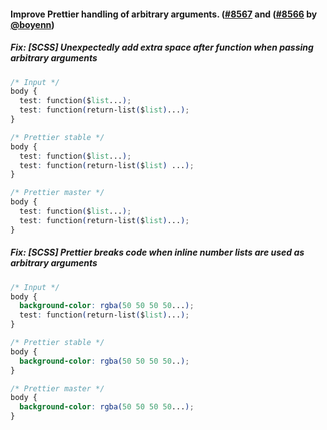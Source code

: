 #### Improve Prettier handling of arbitrary arguments. ([#8567](https://github.com/prettier/prettier/pull/8567) and ([#8566](https://github.com/prettier/prettier/pull/8566) by [@boyenn](https://github.com/boyenn))

##### Fix: [SCSS] Unexpectedly add extra space after function when passing arbitrary arguments
<!-- prettier-ignore -->
```css
/* Input */
body {
  test: function($list...);
  test: function(return-list($list)...);
}

/* Prettier stable */
body {
  test: function($list...);
  test: function(return-list($list) ...);
}

/* Prettier master */
body {
  test: function($list...);
  test: function(return-list($list)...);
}
```

##### Fix: [SCSS] Prettier breaks code when inline number lists are used as arbitrary arguments
<!-- prettier-ignore -->
```css
/* Input */
body {
  background-color: rgba(50 50 50 50...);
  test: function(return-list($list)...);
}

/* Prettier stable */
body {
  background-color: rgba(50 50 50 50..);
}

/* Prettier master */
body {
  background-color: rgba(50 50 50 50...);
}
```
